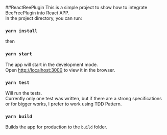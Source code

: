 ##ReactBeePlugin
This is a simple project to show how to integrate BeeFreePlugin into React APP.  
In the project directory, you can run:  

### `yarn install`
then
### `yarn start`
The app will start in the development mode.<br />
Open [http://localhost:3000](http://localhost:3000) to view it in the browser.

### `yarn test`
Will run the tests.<br />
Currently only one test was written, but if there are a strong specifications or for bigger works, I prefer to work using TDD Pattern.

### `yarn build`
Builds the app for production to the `build` folder.<br />
